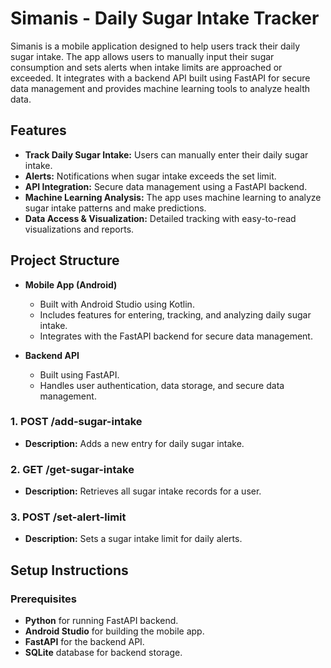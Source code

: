 # Simanis - Daily Sugar Intake Tracker

Simanis is a mobile application designed to help users track their daily sugar intake. The app allows users to manually input their sugar consumption and sets alerts when intake limits are approached or exceeded. It integrates with a backend API built using FastAPI for secure data management and provides machine learning tools to analyze health data.

## Features

- **Track Daily Sugar Intake:** Users can manually enter their daily sugar intake.
- **Alerts:** Notifications when sugar intake exceeds the set limit.
- **API Integration:** Secure data management using a FastAPI backend.
- **Machine Learning Analysis:** The app uses machine learning to analyze sugar intake patterns and make predictions.
- **Data Access & Visualization:** Detailed tracking with easy-to-read visualizations and reports.

## Project Structure

- **Mobile App (Android)**
  - Built with Android Studio using Kotlin.
  - Includes features for entering, tracking, and analyzing daily sugar intake.
  - Integrates with the FastAPI backend for secure data management.
  
- **Backend API**
  - Built using FastAPI.
  - Handles user authentication, data storage, and secure data management.

### 1. **POST /add-sugar-intake**
   - **Description:** Adds a new entry for daily sugar intake.

### 2. **GET /get-sugar-intake**
   - **Description:** Retrieves all sugar intake records for a user.
  
### 3. **POST /set-alert-limit**
   - **Description:** Sets a sugar intake limit for daily alerts.

## Setup Instructions

### Prerequisites

- **Python** for running FastAPI backend.
- **Android Studio** for building the mobile app.
- **FastAPI** for the backend API.
- **SQLite** database for backend storage.
